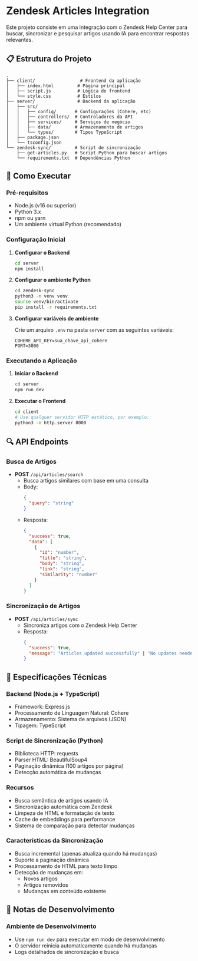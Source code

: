 # Zendesk Articles Integration

Este projeto consiste em uma integração com o Zendesk Help Center para buscar, sincronizar e pesquisar artigos usando IA para encontrar respostas relevantes.

## 📋 Estrutura do Projeto

```
.
├── client/                 # Frontend da aplicação
│   ├── index.html         # Página principal
│   ├── script.js          # Lógica do frontend
│   └── style.css          # Estilos
├── server/                # Backend da aplicação
│   ├── src/
│   │   ├── config/       # Configurações (Cohere, etc)
│   │   ├── controllers/  # Controladores da API
│   │   ├── services/     # Serviços de negócio
│   │   ├── data/         # Armazenamento de artigos
│   │   └── types/        # Tipos TypeScript
│   ├── package.json
│   └── tsconfig.json
└── zendesk-sync/         # Script de sincronização
    ├── get-articles.py   # Script Python para buscar artigos
    └── requirements.txt  # Dependências Python
```

## 🚀 Como Executar

### Pré-requisitos

- Node.js (v16 ou superior)
- Python 3.x
- npm ou yarn
- Um ambiente virtual Python (recomendado)

### Configuração Inicial

1. **Configurar o Backend**

   ```bash
   cd server
   npm install
   ```

2. **Configurar o ambiente Python**

   ```bash
   cd zendesk-sync
   python3 -m venv venv
   source venv/bin/activate
   pip install -r requirements.txt
   ```

3. **Configurar variáveis de ambiente**

   Crie um arquivo `.env` na pasta `server` com as seguintes variáveis:

   ```env
   COHERE_API_KEY=sua_chave_api_cohere
   PORT=3000
   ```

### Executando a Aplicação

1. **Iniciar o Backend**

   ```bash
   cd server
   npm run dev
   ```

2. **Executar o Frontend**
   ```bash
   cd client
   # Use qualquer servidor HTTP estático, por exemplo:
   python3 -m http.server 8000
   ```

## 🔍 API Endpoints

### Busca de Artigos

- **POST** `/api/articles/search`
  - Busca artigos similares com base em uma consulta
  - Body:
    ```json
    {
      "query": "string"
    }
    ```
  - Resposta:
    ```json
    {
      "success": true,
      "data": [
        {
          "id": "number",
          "title": "string",
          "body": "string",
          "link": "string",
          "similarity": "number"
        }
      ]
    }
    ```

### Sincronização de Artigos

- **POST** `/api/articles/sync`
  - Sincroniza artigos com o Zendesk Help Center
  - Resposta:
    ```json
    {
      "success": true,
      "message": "Articles updated successfully" | "No updates needed"
    }
    ```

## 🔧 Especificações Técnicas

### Backend (Node.js + TypeScript)

- Framework: Express.js
- Processamento de Linguagem Natural: Cohere
- Armazenamento: Sistema de arquivos (JSON)
- Tipagem: TypeScript

### Script de Sincronização (Python)

- Biblioteca HTTP: requests
- Parser HTML: BeautifulSoup4
- Paginação dinâmica (100 artigos por página)
- Detecção automática de mudanças

### Recursos

- Busca semântica de artigos usando IA
- Sincronização automática com Zendesk
- Limpeza de HTML e formatação de texto
- Cache de embeddings para performance
- Sistema de comparação para detectar mudanças

### Características da Sincronização

- Busca incremental (apenas atualiza quando há mudanças)
- Suporte a paginação dinâmica
- Processamento de HTML para texto limpo
- Detecção de mudanças em:
  - Novos artigos
  - Artigos removidos
  - Mudanças em conteúdo existente

## 📝 Notas de Desenvolvimento

### Ambiente de Desenvolvimento

- Use `npm run dev` para executar em modo de desenvolvimento
- O servidor reinicia automaticamente quando há mudanças
- Logs detalhados de sincronização e busca
